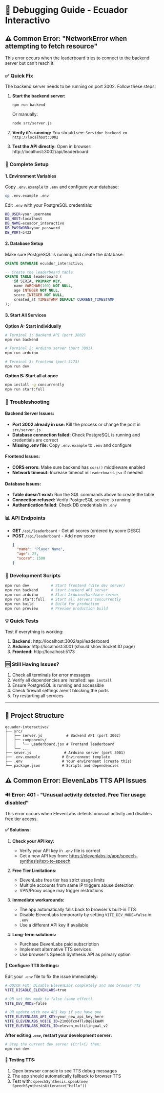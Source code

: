 # 🔧 Debugging Guide - Ecuador Interactivo

## ⚠️ Common Error: "NetworkError when attempting to fetch resource"

This error occurs when the leaderboard tries to connect to the backend server but can't reach it.

### ✅ **Quick Fix**

The backend server needs to be running on port 3002. Follow these steps:

1. **Start the backend server:**
   ```bash
   npm run backend
   ```
   Or manually:
   ```bash
   node src/server.js
   ```

2. **Verify it's running:**
   You should see: `Servidor backend en http://localhost:3002`

3. **Test the API directly:**
   Open in browser: http://localhost:3002/api/leaderboard

### 🔄 **Complete Setup**

#### 1. Environment Variables
Copy `.env.example` to `.env` and configure your database:

```bash
cp .env.example .env
```

Edit `.env` with your PostgreSQL credentials:
```bash
DB_USER=your_username
DB_HOST=localhost
DB_NAME=ecuador_interactivo
DB_PASSWORD=your_password
DB_PORT=5432
```

#### 2. Database Setup
Make sure PostgreSQL is running and create the database:

```sql
CREATE DATABASE ecuador_interactivo;

-- Create the leaderboard table
CREATE TABLE leaderboard (
    id SERIAL PRIMARY KEY,
    name VARCHAR(100) NOT NULL,
    age INTEGER NOT NULL,
    score INTEGER NOT NULL,
    created_at TIMESTAMP DEFAULT CURRENT_TIMESTAMP
);
```

#### 3. Start All Services

**Option A: Start individually**
```bash
# Terminal 1: Backend API (port 3002)
npm run backend

# Terminal 2: Arduino server (port 3001) 
npm run arduino

# Terminal 3: Frontend (port 5173)
npm run dev
```

**Option B: Start all at once**
```bash
npm install -g concurrently
npm run start:full
```

### 🐛 **Troubleshooting**

#### Backend Server Issues:
- **Port 3002 already in use:** Kill the process or change the port in `src/server.js`
- **Database connection failed:** Check PostgreSQL is running and credentials are correct
- **Missing .env file:** Copy `.env.example` to `.env` and configure

#### Frontend Issues:
- **CORS errors:** Make sure backend has `cors()` middleware enabled
- **Network timeout:** Increase timeout in `Leaderboard.jsx` if needed

#### Database Issues:
- **Table doesn't exist:** Run the SQL commands above to create the table
- **Connection refused:** Verify PostgreSQL service is running
- **Authentication failed:** Check DB credentials in `.env`

### 📊 **API Endpoints**

- **GET** `/api/leaderboard` - Get all scores (ordered by score DESC)
- **POST** `/api/leaderboard` - Add new score
  ```json
  {
    "name": "Player Name",
    "age": 25,
    "score": 1500
  }
  ```

### 🔧 **Development Scripts**

```bash
npm run dev          # Start frontend (Vite dev server)
npm run backend      # Start backend API server
npm run arduino      # Start Arduino/hardware server  
npm run start:full   # Start all servers concurrently
npm run build        # Build for production
npm run preview      # Preview production build
```

### 💡 **Quick Tests**

Test if everything is working:

1. **Backend:** http://localhost:3002/api/leaderboard
2. **Arduino:** http://localhost:3001 (should show Socket.IO page)
3. **Frontend:** http://localhost:5173

### 🆘 **Still Having Issues?**

1. Check all terminals for error messages
2. Verify all dependencies are installed: `npm install`
3. Ensure PostgreSQL is running and accessible
4. Check firewall settings aren't blocking the ports
5. Try restarting all services

---

## 📁 **Project Structure**

```
ecuador-interactivo/
├── src/
│   ├── server.js           # Backend API (port 3002)
│   ├── components/
│   │   └── Leaderboard.jsx # Frontend leaderboard
│   └── ...
├── sever.js               # Arduino server (port 3001)
├── .env.example          # Environment template
├── .env                  # Your environment (create this)
└── package.json          # Scripts and dependencies
```

## ⚠️ Common Error: ElevenLabs TTS API Issues

### 🔊 **Error: 401 - "Unusual activity detected. Free Tier usage disabled"**

This error occurs when ElevenLabs detects unusual activity and disables free tier access.

#### ✅ **Solutions:**

1. **Check your API key:**
   - Verify your API key in `.env` file is correct
   - Get a new API key from: https://elevenlabs.io/app/speech-synthesis/text-to-speech

2. **Free Tier Limitations:**
   - ElevenLabs free tier has strict usage limits
   - Multiple accounts from same IP triggers abuse detection
   - VPN/Proxy usage may trigger restrictions

3. **Immediate workarounds:**
   - The app automatically falls back to browser's built-in TTS
   - Disable ElevenLabs temporarily by setting `VITE_DEV_MODE=false` in `.env`
   - Use a different API key if available

4. **Long-term solutions:**
   - Purchase ElevenLabs paid subscription
   - Implement alternative TTS services
   - Use browser's Speech Synthesis API as primary option

#### 🔧 **Configure TTS Settings:**

Edit your `.env` file to fix the issue immediately:

```bash
# QUICK FIX: Disable ElevenLabs completely and use browser TTS
VITE_DISABLE_ELEVENLABS=true

# OR set dev mode to false (same effect)
VITE_DEV_MODE=false

# OR update with new API key if you have one
VITE_ELEVENLABS_API_KEY=your_new_api_key_here
VITE_ELEVENLABS_VOICE_ID=21m00Tcm4TlvDq8ikWAM
VITE_ELEVENLABS_MODEL_ID=eleven_multilingual_v2
```

**After editing `.env`, restart your development server:**
```bash
# Stop the current dev server (Ctrl+C) then:
npm run dev
```

#### 🎯 **Testing TTS:**

1. Open browser console to see TTS debug messages
2. The app should automatically fallback to browser TTS
3. Test with: `speechSynthesis.speak(new SpeechSynthesisUtterance("Hello"))`
